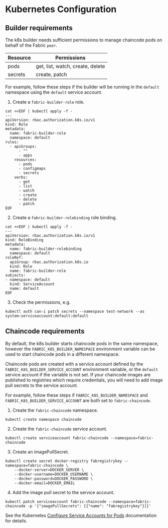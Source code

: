 # Kubernetes Configuration

## Builder requirements

The k8s builder needs sufficient permissions to manage chaincode pods on behalf of the Fabric `peer`.

| Resource | Permissions                      |
| -------- | -------------------------------- |
| pods     | get, list, watch, create, delete |
| secrets  | create, patch                    |

For example, follow these steps if the builder will be running in the `default` namespace using the `default` service account.

1. Create a `fabric-builder-role` role.

```shell
cat <<EOF | kubectl apply -f -
---
apiVersion: rbac.authorization.k8s.io/v1
kind: Role
metadata:
  name: fabric-builder-role
  namespace: default
rules:
  - apiGroups:
      - ""
      - apps
    resources:
      - pods
      - configmaps
      - secrets
    verbs:
      - get
      - list
      - watch
      - create
      - delete
      - patch
EOF
```

2. Create a `fabric-builder-rolebinding` role binding.

```shell
cat <<EOF | kubectl apply -f -
---
apiVersion: rbac.authorization.k8s.io/v1
kind: RoleBinding
metadata:
  name: fabric-builder-rolebinding
  namespace: default
roleRef:
  apiGroup: rbac.authorization.k8s.io
  kind: Role
  name: fabric-builder-role 
subjects:
- namespace: default 
  kind: ServiceAccount
  name: default 
EOF
```

3. Check the permissions, e.g.

```shell
kubectl auth can-i patch secrets --namespace test-network --as system:serviceaccount:default:default
```

## Chaincode requirements

By default, the k8s builder starts chaincode pods in the same namespace, however the `FABRIC_K8S_BUILDER_NAMESPACE` environment variable can be used to start chaincode pods in a different namespace.

Chaincode pods are created with a service account defined by the `FABRIC_K8S_BUILDER_SERVICE_ACCOUNT` environment variable, or the `default` service account if the variable is not set.
If your chaincode images are published to registries which require credentials, you will need to add image pull secrets to the service account.

For example, follow these steps if `FABRIC_K8S_BUILDER_NAMESPACE` and `FABRIC_K8S_BUILDER_SERVICE_ACCOUNT` are both set to `fabric-chaincode`.

1. Create the `fabric-chaincode` namespace.

```shell
kubectl create namespace chaincode
```

2. Create the `fabric-chaincode` service account.

```shell
kubectl create serviceaccount fabric-chaincode --namespace=fabric-chaincode
```

3. Create an imagePullSecret.

```shell
kubectl create secret docker-registry fabregistrykey --namespace=fabric-chaincode \
    --docker-server=DOCKER_SERVER \
    --docker-username=DOCKER_USERNAME \
    --docker-password=DOCKER_PASSWORD \
    --docker-email=DOCKER_EMAIL
```

4. Add the image pull secret to the service account.

```shell
kubectl patch serviceaccount fabric-chaincode --namespace=fabric-chaincode -p '{"imagePullSecrets": [{"name": "fabregistrykey"}]}'
```

See the Kubernetes [Configure Service Accounts for Pods](https://kubernetes.io/docs/tasks/configure-pod-container/configure-service-account/#add-imagepullsecrets-to-a-service-account) documentation for details.
